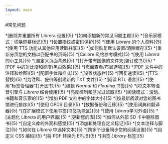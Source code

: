 ```yaml
---
layout: main
---
```


#常见问题

*[删除并重置所有 Librera 设置]{5}
*[如何添加新的常见问题主题]{5}
*[音乐家模式：切换屏幕标记]{5}
*[设置指纹或密码保护]{5}
*[使用 _Librera_ 的个人资料]{5}
*[使用 TTS 功能从其他应用读取共享]{5}
*[如何恢复默认设置/清除缓存]{5}
*[重新分页您的文档以匹配书的页码]{5}
*[Calibre 风格参考模式]{5}
*[使用 _Librera_ 的小工具]{5}
*[自定义页面背景]{5}
*[打开带有图像的文件夹(装订成书)]{5}
*[PDF 中的对比度和亮度(黑白效果)]{5}
*[页面查看/布局选项]{5}
*[PDF 文件中的注释和绘图]{5}
*[配置字体和样式]{5}
*[设置状态栏]{5}
*[回复速读]{5}
*[TTS 替换]{5}
*[为注释、报价等创建新的 TXT 文件]{5}
*[阅读 RTL 语言]{5}
*[使用“标签管理器”打开图书]{5}
*[编辑 _Normal_ 和 _Floating_ 书签]{5}
*[将文本转语音引擎与 _Librera_ 结合使用]{5}
*[亮度控制和蓝光过滤器]{5}
*[阅读模式：滚动、书籍和音乐家的]{5}
*[增加 PDF 文档中的字体大小]{5}
*[按最新阅读对您的图书馆进行排序]{5}
*[使用 OPDS 目录]{5}
*[数据备份和迁移]{5}
*[使用词典和翻译器]{5}
*[在扩展模式下使用书签(书签功能区)]{5}
*[使用 *Librera*学习外语]{5}
*[主题化 Librera 的用户界面]{5}
*[更新您的库]{5}
*[如何从外部 SD 卡中删除图书]{5}
*[自定义库的外观和感觉]{5}
*[添加和处理自定义标记]{5}
*[文本注释与脚注]{5}
*[如何在 _Librera_ 中选择文本]{5}
*[跨多个设备同步您的阅读设置]{5}
*[自定义 CSS 编码]{5}
*[将 PDF 转换为 EPUB]{5}
*[浏览 _Library_ 标签]{5}
